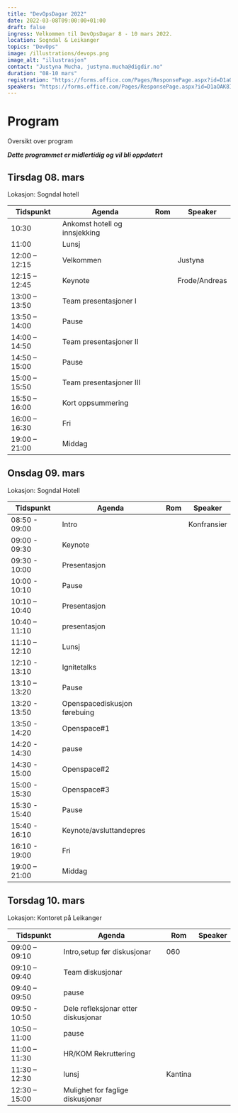 ```yaml
---
title: "DevOpsDagar 2022"
date: 2022-03-08T09:00:00+01:00
draft: false
ingress: Velkommen til DevOpsDagar 8 - 10 mars 2022.
location: Sogndal & Leikanger
topics: "DevOps"
image: /illustrations/devops.png
image_alt: "illustrasjon"
contact: "Justyna Mucha, justyna.mucha@digdir.no"
duration: "08-10 mars"
registration: "https://forms.office.com/Pages/ResponsePage.aspx?id=D1aOAK8I7EygVrNUR1A5kYdTaK1-AVVNii-Zf2n-UqNUNDlDOUJJUTQxU1VXTEpDMkVVMzdIR0Q5MS4u"
speakers: "https://forms.office.com/Pages/ResponsePage.aspx?id=D1aOAK8I7EygVrNUR1A5kda5_-8eyrxIsGgzBTzRrLBUOU1WUEozQkdENFAwRVBEWVE5T0s0NlNJMy4u"
---
```


# Program
Oversikt over program

***Dette programmet er midlertidig og vil bli oppdatert***

## Tirsdag 08. mars
Lokasjon: Sogndal hotell

| **Tidspunkt**     | **Agenda**                           | **Rom**     | **Speaker** |
| ------------- | ----------------------------- | --- | ------------- |
| 10:30         | Ankomst hotell og innsjekking |     |               |
| 11:00         | Lunsj                         |     |               |
| 12:00 – 12:15 | Velkommen                     |     | Justyna       |
| 12:15 – 12:45   | Keynote                     |     | Frode/Andreas |
| 13:00 – 13:50   | Team presentasjoner I        |     |               |
| 13:50 – 14:00   | Pause                       |     |               |
| 14:00 – 14:50 | Team presentasjoner II        |     |               |
| 14:50 – 15:00 | Pause                         |     |               |
| 15:00 – 15:50 | Team presentasjoner III       |     |               |
| 15:50 – 16:00 | Kort oppsummering             |     |               |
| 16:00 – 16:30 | Fri                           |     |               |
| 19:00 – 21:00   | Middag                      |     |               |

## Onsdag 09. mars
Lokasjon: Sogndal Hotell

| **Tidspunkt**     | **Agenda**                           | **Rom**     | **Speaker** |
| ------------- | ---------------------------- | --- | ----------- |
| 08:50 - 09:00  | Intro                        |     | Konfransier |
| 09:00 - 09:30  | Keynote                      |     |             |
| 09:30 - 10:00  | Presentasjon                 |     |             |
| 10:00 - 10:10  | Pause                        |     |             |
| 10:10 – 10:40   | Presentasjon                |     |             |
| 10:40 – 11:10 | presentasjon                  |     |             |
| 11:10 – 12:10 | Lunsj                         |     |             |
| 12:10 - 13:10  | Ignitetalks                  |     |             |
| 13:10 – 13:20  | Pause                        |     |             |
| 13:20 - 13:50  | Openspacediskusjon førebuing |     |             |
| 13:50 - 14:20  | Openspace#1                  |     |             |
| 14:20 - 14:30  | pause                        |     |             |
| 14:30 - 15:00  | Openspace#2                  |     |             |
| 15:00 - 15:30  | Openspace#3                  |     |             |
| 15:30 - 15:40  | Pause                        |     |             |
| 15:40 - 16:10  | Keynote/avsluttandepres      |     |             |
| 16:10 - 19:00   | Fri                         |     |             |
| 19:00 – 21:00  | Middag                       |     |             |

## Torsdag 10. mars
Lokasjon: Kontoret på Leikanger

| **Tidspunkt**     | **Agenda**                           | **Rom**     | **Speaker** |
| ------------- | -------------------------------- | ------- | ------- |
| 09:00 – 09:10 | Intro,setup før diskusjonar        | 060     |         |
| 09:10 – 09:40 | Team diskusjonar                  |         |         |
| 09:40 – 09:50 | pause                            |         |         |
| 09:50 - 10:50 | Dele refleksjonar etter diskusjonar |         |         |
| 10:50 – 11:00 | pause                            |         |         |
| 11:00 – 11:30 | HR/KOM Rekruttering              |         |         |
| 11:30 – 12:30 | lunsj                            | Kantina |         |
| 12:30 – 15:00 | Mulighet for faglige diskusjonar      |     |         |


<!-- | 10:30 - 10:50 | Møt ambassadørane                 |         |         |-->